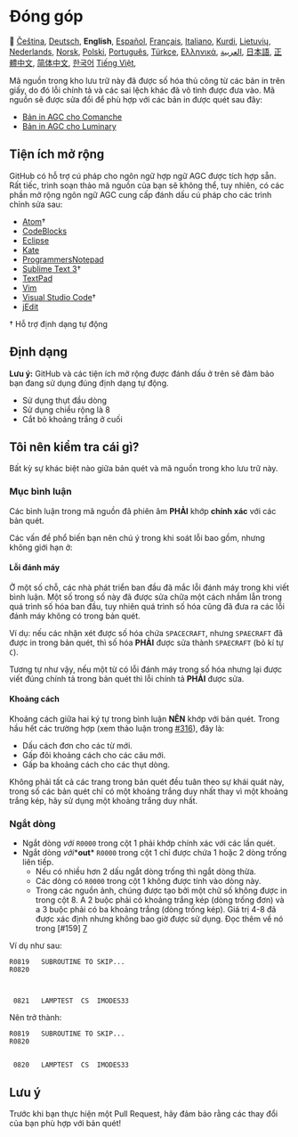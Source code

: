 # Đóng góp

🎌
[Čeština][CZ],
[Deutsch][DE],
**English**,
[Español][ES],
[Français][FR],
[Italiano][IT],
[Kurdi][KU],
[Lietuvių][LT],
[Nederlands][NL],
[Norsk][NO],
[Polski][PL],
[Português][PT_BR],
[Türkçe][TR],
[Ελληνικά][GR],
[العربية][AR],
[日本語][JA],
[正體中文][ZH_TW],
[简体中文][ZH_CN],
[한국어][KO_KR]
[Tiếng Việt][VI],

[AR]:CONTRIBUTING.ar.md
[CZ]:CONTRIBUTING.cz.md
[DE]:CONTRIBUTING.de.md
[EN]:CONTRIBUTING.md
[ES]:CONTRIBUTING.es.md
[FR]:CONTRIBUTING.fr.md
[GR]:CONTRIBUTING.gr.md
[IT]:CONTRIBUTING.it.md
[JA]:CONTRIBUTING.ja.md
[KO_KR]:CONTRIBUTING.ko_kr.md
[KU]:CONTRIBUTING.ku.md
[LT]:CONTRIBUTING.lt.md
[NL]:CONTRIBUTING.nl.md
[NO]:CONTRIBUTING.no.md
[PL]:CONTRIBUTING.pl.md
[PT_BR]:CONTRIBUTING.pt_br.md
[TR]:CONTRIBUTING.tr.md
[ZH_CN]:CONTRIBUTING.zh_cn.md
[ZH_TW]:CONTRIBUTING.zh_tw.md
[VI]:CONTRIBUTING.vi.md

Mã nguồn trong kho lưu trữ này đã được số hóa thủ công từ các bản in trên giấy, do đó lỗi chính tả và các sai lệch khác đã vô tình được đưa vào. Mã nguồn sẽ được sửa đổi để phù hợp với các bản in được quét sau đây:

- [Bản in AGC cho Comanche][8]
- [Bản in AGC cho Luminary][9]

## Tiện ích mở rộng  

GitHub có hỗ trợ cú pháp cho ngôn ngữ hợp ngữ AGC được tích hợp sẵn. Rất tiếc, trình soạn thảo mã nguồn của bạn sẽ không thể, tuy nhiên, có các phần mở rộng ngôn ngữ AGC cung cấp đánh dấu cú pháp cho các trình chỉnh sửa sau:

- [Atom][Atom]†
- [CodeBlocks][CodeBlocks]
- [Eclipse][Eclipse]
- [Kate][Kate]
- [ProgrammersNotepad][ProgrammersNotepad]
- [Sublime Text 3][Sublime Text]†
- [TextPad][TextPad]
- [Vim][Vim]
- [Visual Studio Code][VisualStudioCode]†
- [jEdit][jEdit]

† Hỗ trợ định dạng tự động

[Atom]:https://github.com/Alhadis/language-agc
[CodeBlocks]:https://github.com/virtualagc/virtualagc/tree/master/Contributed/SyntaxHighlight/CodeBlocks
[Eclipse]:https://github.com/virtualagc/virtualagc/tree/master/Contributed/SyntaxHighlight/Eclipse
[Kate]:https://github.com/virtualagc/virtualagc/tree/master/Contributed/SyntaxHighlight/Kate
[ProgrammersNotepad]:https://github.com/virtualagc/virtualagc/tree/master/Contributed/SyntaxHighlight/ProgrammersNotepad
[Sublime Text]:https://github.com/jimlawton/AGC-Assembly
[TextPad]:https://github.com/virtualagc/virtualagc/tree/master/Contributed/SyntaxHighlight/TextPad
[Vim]:https://github.com/wsdjeg/vim-assembly
[VisualStudioCode]:https://github.com/wopian/agc-assembly
[jEdit]:https://github.com/virtualagc/virtualagc/tree/master/Contributed/SyntaxHighlight/jEdit

## Định dạng  

**Lưu ý:** GitHub và các tiện ích mở rộng được đánh dấu ở trên sẽ đảm bảo bạn đang sử dụng đúng định dạng tự động.

- Sử dụng thụt đầu dòng
- Sử dụng chiều rộng là 8
- Cắt bỏ khoảng trắng ở cuối

## Tôi nên kiểm tra cái gì?

Bất kỳ sự khác biệt nào giữa bản quét và mã nguồn trong kho lưu trữ này.

### Mục bình luận

Các bình luận trong mã nguồn đã phiên âm **PHẢI** khớp **chính xác** với các bản quét.

Các vấn đề phổ biến bạn nên chú ý trong khi soát lỗi bao gồm, nhưng không giới hạn ở:

#### Lỗi đánh máy

Ở một số chỗ, các nhà phát triển ban đầu đã mắc lỗi đánh máy trong khi viết bình luận. Một số trong số này đã được sửa chữa một cách nhầm lẫn trong quá trình số hóa ban đầu, tuy nhiên quá trình số hóa cũng đã đưa ra các lỗi đánh máy không có trong bản quét.

Ví dụ: nếu các nhận xét được số hóa chứa `SPACECRAFT`, nhưng `SPAECRAFT` đã được in trong bản quét, thì số hóa **PHẢI** được sửa thành `SPAECRAFT` (bỏ kí tự `C`).

Tương tự như vậy, nếu một từ có lỗi đánh máy trong số hóa nhưng lại được viết đúng chính tả trong bản quét thì lỗi chính tả **PHẢI** được sửa.

#### Khoảng cách

Khoảng cách giữa hai ký tự trong bình luận **NÊN** khớp với bản quét. Trong hầu hết các trường hợp (xem thảo luận trong [#316][10]), đây là:

- Dấu cách đơn cho các từ mới.
- Gấp đôi khoảng cách cho các câu mới.
- Gấp ba khoảng cách cho các thụt dòng.

Không phải tất cả các trang trong bản quét đều tuân theo sự khái quát này, trong số các bản quét chỉ có một khoảng trắng duy nhất thay vì một khoảng trắng kép, hãy sử dụng một khoảng trắng duy nhất.

### Ngắt dòng

- Ngắt dòng *với* `R0000` trong cột 1 phải khớp chính xác với các lần quét.
- Ngắt dòng *với**__out__* `R0000` trong cột 1 chỉ được chứa 1 hoặc 2 dòng trống liên tiếp.
  - Nếu có nhiều hơn 2 dấu ngắt dòng trống thì ngắt dòng thừa.
  - Các dòng có `R0000` trong cột 1 không được tính vào dòng này.
  - Trong các nguồn ảnh, chúng được tạo bởi một chữ số không được in trong cột 8. A 2 buộc phải có khoảng trắng kép (dòng trống đơn) và a 3 buộc phải có ba khoảng trắng (dòng trống kép). Giá trị 4-8 đã được xác định nhưng không bao giờ được sử dụng. Đọc thêm về nó trong [#159] [7]

Ví dụ như sau:

```plain
R0819   SUBROUTINE TO SKIP...
R0820



 0821   LAMPTEST  CS  IMODES33
```

Nên trở thành:

```plain
R0819   SUBROUTINE TO SKIP...
R0820


 0820   LAMPTEST  CS  IMODES33
```

## Lưu ý

Trước khi bạn thực hiện một Pull Request, hãy đảm bảo rằng các thay đổi của bạn phù hợp với bản quét!

[0]:https://github.com/chrislgarry/Apollo-11/pull/new/master
[1]:http://www.ibiblio.org/apollo/ScansForConversion/Luminary099/
[2]:http://www.ibiblio.org/apollo/ScansForConversion/Comanche055/
[6]:https://github.com/wopian/agc-assembly#user-settings
[7]:https://github.com/chrislgarry/Apollo-11/issues/159
[8]:http://www.ibiblio.org/apollo/ScansForConversion/Comanche055/
[9]:http://www.ibiblio.org/apollo/ScansForConversion/Luminary099/
[10]:https://github.com/chrislgarry/Apollo-11/pull/316#pullrequestreview-102892741
